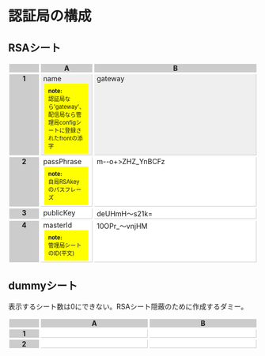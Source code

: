 # 認証局の構成

## RSAシート

<style type="text/css">.gSpreadTabulize div {display: grid; margin: 2px; padding: 0px 0.3rem; } .gSpreadTabulize .table {display: grid;} .gSpreadTabulize .th {background: #ccc; font-weight: bold; text-align: center;} .gSpreadTabulize .td {border-bottom: solid 1px #ccc; border-right: solid 1px #ccc;} .gSpreadTabulize .memo {background: #ff0; padding: 0.5rem; text-align: left; font-size: 0.7rem;}</style><div class="gSpreadTabulize" style="display: grid; grid-template-columns: 4rem 100fr 426fr;"><div class="th"></div><div class="th">A</div><div class="th">B</div><div class="th">1</div><div class="td" style="text-align: left; background: rgb(239, 239, 239);"><span>name<div class="memo"><strong>note:</strong>認証局なら'gateway'、配信局なら管理局configシートに登録されたfrontの添字</div></span></div><div class="td" style="text-align: left; background: rgb(239, 239, 239);"><span>gateway</span></div><div class="th">2</div><div class="td" style="text-align: left; background: rgb(255, 255, 255);"><span>passPhrase<div class="memo"><strong>note:</strong>自局RSAkeyのパスフレーズ</div></span></div><div class="td" style="text-align: left; background: rgb(255, 255, 255);"><span>m--o+&gt;ZHZ_YnBCFz</span></div><div class="th">3</div><div class="td" style="text-align: left; background: rgb(255, 255, 255);"><span>publicKey</span></div><div class="td" style="text-align: left; background: rgb(255, 255, 255);"><span>deUHmH〜s21k=</span></div><div class="th">4</div><div class="td" style="text-align: left; background: rgb(255, 255, 255);"><span>masterId<div class="memo"><strong>note:</strong>管理局シートのID(平文)</div></span></div><div class="td" style="text-align: left; background: rgb(255, 255, 255);"><span>10OPr_〜vnjHM</span></div></div>

## dummyシート

表示するシート数は0にできない。RSAシート隠蔽のために作成するダミー。

<style type="text/css">.gSpreadTabulize div {display: grid; margin: 2px; padding: 0px 0.3rem; } .gSpreadTabulize .table {display: grid;} .gSpreadTabulize .th {background: #ccc; font-weight: bold; text-align: center;} .gSpreadTabulize .td {border-bottom: solid 1px #ccc; border-right: solid 1px #ccc;} .gSpreadTabulize .memo {background: #ff0; padding: 0.5rem; text-align: left; font-size: 0.7rem;}</style><div class="gSpreadTabulize" style="display: grid; grid-template-columns: 4rem 100fr 100fr;"><div class="th"></div><div class="th">A</div><div class="th">B</div><div class="th">1</div><div class="td" style="background: rgb(255, 255, 255);"><span></span></div><div class="td" style="background: rgb(255, 255, 255);"><span></span></div><div class="th">2</div><div class="td" style="background: rgb(255, 255, 255);"><span></span></div><div class="td" style="background: rgb(255, 255, 255);"><span></span></div></div>